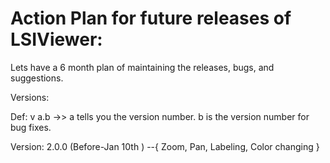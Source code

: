 Action Plan for future releases of LSIViewer:
============================================

Lets have a 6 month plan of maintaining the releases, bugs, and suggestions.

Versions:

Def: v a.b   ->> a tells you the version number. b is the version number for bug fixes.


Version: 2.0.0   (Before-Jan 10th ) --{ Zoom, Pan, Labeling, Color changing }  

